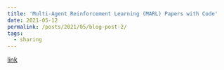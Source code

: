```yaml
---
title: 'Multi-Agent Reinforcement Learning (MARL) Papers with Code'
date: 2021-05-12
permalink: /posts/2021/05/blog-post-2/
tags:
  - sharing
---
```


[link](https://github.com/TimeBreaker/MARL-papers-with-code)


